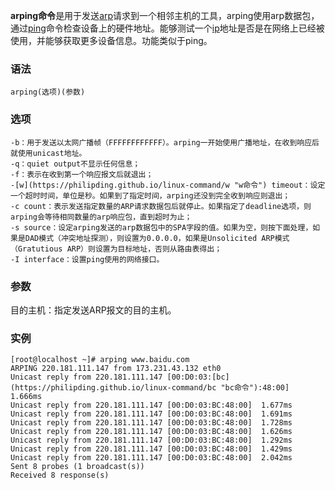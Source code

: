 **arping命令**是用于发送[arp](https://philipding.github.io/linux-command/arp "arp命令")请求到一个相邻主机的工具，arping使用arp数据包，通过[ping](https://philipding.github.io/linux-command/ping "ping命令")命令检查设备上的硬件地址。能够测试一个[ip](https://philipding.github.io/linux-command/ip "ip命令")地址是否是在网络上已经被使用，并能够获取更多设备信息。功能类似于ping。

### 语法  

```
arping(选项)(参数)
```

### 选项  

```
-b：用于发送以太网广播帧（FFFFFFFFFFFF）。arping一开始使用广播地址，在收到响应后就使用unicast地址。
-q：quiet output不显示任何信息；
-f：表示在收到第一个响应报文后就退出；
-[w](https://philipding.github.io/linux-command/w "w命令") timeout：设定一个超时时间，单位是秒。如果到了指定时间，arping还没到完全收到响应则退出；
-c count：表示发送指定数量的ARP请求数据包后就停止。如果指定了deadline选项，则arping会等待相同数量的arp响应包，直到超时为止；
-s source：设定arping发送的arp数据包中的SPA字段的值。如果为空，则按下面处理，如果是DAD模式（冲突地址探测），则设置为0.0.0.0，如果是Unsolicited ARP模式（Gratutious ARP）则设置为目标地址，否则从路由表得出；
-I interface：设置ping使用的网络接口。
```

### 参数  

目的主机：指定发送ARP报文的目的主机。

### 实例  

```
[root@localhost ~]# arping www.baidu.com 
ARPING 220.181.111.147 from 173.231.43.132 eth0
Unicast reply from 220.181.111.147 [00:D0:03:[bc](https://philipding.github.io/linux-command/bc "bc命令"):48:00]  1.666ms
Unicast reply from 220.181.111.147 [00:D0:03:BC:48:00]  1.677ms
Unicast reply from 220.181.111.147 [00:D0:03:BC:48:00]  1.691ms
Unicast reply from 220.181.111.147 [00:D0:03:BC:48:00]  1.728ms
Unicast reply from 220.181.111.147 [00:D0:03:BC:48:00]  1.626ms
Unicast reply from 220.181.111.147 [00:D0:03:BC:48:00]  1.292ms
Unicast reply from 220.181.111.147 [00:D0:03:BC:48:00]  1.429ms
Unicast reply from 220.181.111.147 [00:D0:03:BC:48:00]  2.042ms
Sent 8 probes (1 broadcast(s))
Received 8 response(s)
```